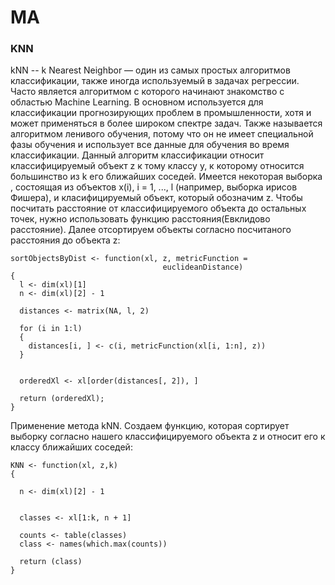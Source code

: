 # MA
### KNN
kNN -- k Nearest Neighbor  — один из самых простых алгоритмов классификации, также иногда используемый в задачах регрессии. Часто является алгоритмом с которого начинают знакомство с областью Machine Learning. В основном используется для классификации прогнозирующих проблем в промышленности, хотя и может применяться в более широком спектре задач. Также называется  алгоритмом ленивого обучения, потому что он не имеет специальной фазы обучения и использует все данные для обучения во время классификации. Данный алгоритм классификации относит классифицируемый объект z к тому классу y, к которому относится большинство из k его ближайших соседей. Имеется некоторая выборка , состоящая из объектов x(i), i = 1, ..., l (например, выборка ирисов Фишера), и класифицируемый объект, который обозначим z. Чтобы посчитать расстояние от классифицируемого объекта до остальных точек, нужно использовать функцию расстояния(Евклидово расстояние). Далее отсортируем объекты согласно посчитаного расстояния до объекта z:



```
sortObjectsByDist <- function(xl, z, metricFunction =
                                  euclideanDistance)
{
  l <- dim(xl)[1]
  n <- dim(xl)[2] - 1

  distances <- matrix(NA, l, 2)
  
  for (i in 1:l)
  {
    distances[i, ] <- c(i, metricFunction(xl[i, 1:n], z))
  }
  

  orderedXl <- xl[order(distances[, 2]), ]
  
  return (orderedXl);
}
```

Применение  метода kNN. Создаем функцию, которая сортирует выборку согласно нашего классифицируемого объекта z и относит его к классу ближайших соседей:

```
KNN <- function(xl, z,k)
{
  
  n <- dim(xl)[2] - 1
  
  
  classes <- xl[1:k, n + 1]

  counts <- table(classes)
  class <- names(which.max(counts))
  
  return (class)
}
```
